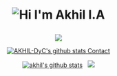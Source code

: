 <h1 align="center">
  <p align="center">
  <img alt="Hi I'm Akhil I.A" title="Hi" src="http://readme-typing-svg.herokuapp.com?color=%84CAE7&size=30&lines=Hi%2C+I'm+Akhil+I.A&center=true">
  </p>
</h1>

<p align="center">
    <a href="https://git.io/streak-stats"><img src="https://streak-stats.demolab.com?user=AKHIL-DyC"/></a>
</p>
<p align="center">
  <a href="https://github.com/AKHIL-DyC">
    <img src="https://github-profile-trophy.vercel.app/?username=AKHIL-DyC&theme=tokyonight&no-frame=true" alt="AKHIL-DyC's github stats" />
  </a>
   <a href="https://akhil-mec.vercel.app/">Contact</a>
</p>
<p align="center">
  <a href="https://github.com/AKHIL-DyC">
    <img src="https://github-readme-stats.vercel.app/api?username=AKHIL-DyC&show_icons=true&include_all_commits=true&count_private=true&theme=tokyonight&hide_border=true" alt="akhil's github stats" /></a>&nbsp;&nbsp;
  <a href="https://github.com/AKHIL-DyC">
    <img src="https://github-readme-stats.vercel.app/api/top-langs/?username=AKHIL-DyC&layout=compact&theme=tokyonight&hide_border=true&langs_count=8&count_private=true&show_icons=true" />
  </a>
</p>
<p align="center">
 
</p>
